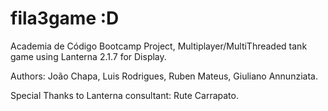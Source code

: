 # fila3game :D

Academia de Código Bootcamp Project, Multiplayer/MultiThreaded tank game using Lanterna 2.1.7 for Display.

Authors: João Chapa, Luis Rodrigues, Ruben Mateus, Giuliano Annunziata.

Special Thanks to Lanterna consultant: Rute Carrapato.
